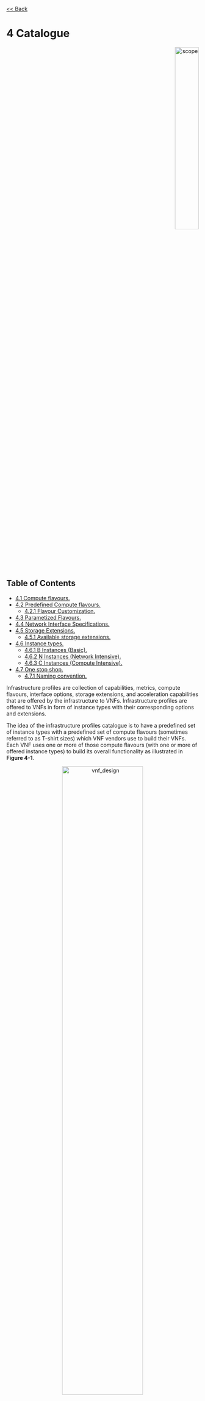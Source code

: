 [<< Back](../../ref_model)
# 4	Catalogue
<p align="right"><img src="../figures/bogo_sdc.png" alt="scope" title="Scope" width="35%"/></p>

## Table of Contents
* [4.1 Compute flavours.](#4.1)
* [4.2 Predefined Compute flavours.](#4.2)
  * [4.2.1 Flavour Customization.](#4.2.1)
* [4.3 Parametized Flavours.](#4.3)
* [4.4 Network Interface Specifications.](#4.4)
* [4.5 Storage Extensions.](#4.5)
  * [4.5.1 Available storage extensions.](#4.5.1)
* [4.6 Instance types.](#4.6)
  * [4.6.1 B Instances (Basic).](#4.6.1)
  * [4.6.2 N Instances (Network Intensive).](#4.6.2)
  * [4.6.3 C Instances (Compute Intensive).](#4.6.3)
* [4.7 One stop shop.](#4.7)
  * [4.7.1 Naming convention.](#4.7.1)

Infrastructure profiles are collection of capabilities, metrics, compute flavours, interface options, storage extensions, and acceleration capabilities that are offered by the infrastructure to VNFs. Infrastructure profiles are offered to VNFs in form of instance types with their corresponding options and extensions.

The idea of the infrastructure profiles catalogue is to have a predefined set of instance types with a predefined set of compute flavours (sometimes referred to as T-shirt sizes) which VNF vendors use to build their VNFs. Each VNF uses one or more of those compute flavours (with one or more of offered instance types) to build its overall functionality as illustrated in **Figure 4-1**.

<p align="center"><img src="../figures/ch04_vnf_design.PNG" alt="vnf_design" title="VNF Design" width="65%"/></p>
<p align="center"><b>Figure 4-1:</b> VNFs built against standard instance types and compute flavours.</p>

<a name="4.1"></a>
## 4.1 Compute flavours

Flavours represent the compute, memory, storage capacity, and management network resource templates that are used to create the VMs on the compute hosts. Each VM instance is given a flavour (resource template), which determines the instance’s core, memory and storage characteristics. 

Flavours can also specify secondary ephemeral storage, swap disk, metadata to restrict usage, or special project access. In other terms, Flavours are grouping of hosts typically sharing same characteristics or metadata. 

A compute flavour geometry consists of the following elements:

Element |Description 
--------|----------
Name	|A descriptive name
Virtual compute resources (aka vCPUs) |Number of virtual compute resources (vCPUs) presented to the instance.
Memory MB	|Instance memory in megabytes. 
Ephemeral/Local Disk |Specifies the size of an ephemeral data disk that exists only for the life of the instance. Default value is 0.<br />The ephemeral disk may be partitioned into boot (base image) and swap space disks. 
Is Public	|Boolean value, whether flavor is available to all users or private to the project it was created in. Defaults to True.
Extra Specs	|Key and value pairs that define on which compute nodes a flavor can run. These pairs must match corresponding pairs on the compute nodes. Use to implement special resources, such as flavors that run on only compute nodes with GPU hardware.

<p align="center"><b>Table 4-1:</b> Flavour Geometry Specification.</p>

<br />
Flavour Capabilities
1.	**CPU Oversubscription Ratio**: is based on the number of threads available.   For example, on a 24-core host with HT, there are 48 vCPUs with 1:1 CPU Ratio and 96 vCPUs with 2:1 CPU Ratio.
2. **HT (Hyper Threading support)**: Enabled on all servers. Gets 2 hyper threads per physical CPU.  Always ON. 
3. **CPU Pinning**: vCPU is pinned to a physical core and dedicated to the requesting VM. 
4. **NUMA (Non-Uniform Memory Access) Alignment**: Indicates that vCPU will be on a Socket that is aligned with the associated NIC card and memory.  Important for performance optimized VNFs. 
5. **Huge Pages**: By default, CPU allocate RAM in 4K chunks. Huge Pages enable to allocate in larger Chunks (such as 2MB, 1GB).  This helps improve performance in some cases. 
6. **SR-IOV (Single-Root Input/Output Virtualization)**: Allows SR-IOV ports to be used in VM. 
7. **DPDK vRouter**: Virtual Router integrated with the Intel DPDK (Data Plane Development Kit) libraries. 
8. **Kernel vRouter**: Virtual Router that runs in the Kernel space

<a name="4.2"></a>
##  4.2	Predefined Compute flavours
The intent of the following flavours list is to be comprehensive and yet effective to cover both IT and NFV workloads. The compute flavours are specified relative to the standardised “large” flavour. The standard “large” flavour configuration consists of 4 vCPUs, 8 GB of RAM and 80 GB of local disk, and the resulting instance will have a management interface of 1 Gbps. The “medium” flavour is half the size of a large and small is half the size of medium. The tiny flavour is a special sized flavour.

.conf |vCPU ("c") |RAM ("r") |Local Disk ("d") | Managmenet Interface
-----|------------|----------|-----|-----
.tiny	|1	|512 MB	|1 GB	|1 Gbps
.small	|1	|2 GB	|20 GB 	|1 Gbps
.medium	|2	|4 GB	|40 GB	|1 Gbps
.large	|4	|8 GB	|80 GB	|1 Gbps
.2xlarge*	|8	|16 GB	|160 GB	|1 Gbps
.4xlarge*	|16	|32 GB	|320 GB	|1 Gbps

<p align="center"><b>Table 4-2:</b> Predefined Compute flavours.</p>

> _*These compute flavours are intended to be used for transitional purposes and VNF vendors are expected to consume smaller flavours and adopt micro server’s designs for their VNFs_

<a name="4.2.1"></a>
###  4.2.1 Flavour Customization
The predefined flavours can be customized by specifying key-value pairs for the “r” (RAM in GB) and “d” (local disk in GB) parameters as customization options to the predefined flavours:
```
<predefined flavour name> [<customization options>]'
<customization options> :: <”.”> < [<”r”><number>] [<”d”><number>] >]
```
In the above, it is optional to specify the customization options (are enclosed within “[“ and “]” parentheses. The customization options may specify one or more key-value pair of options. The Table shows examples of some customizations.
Customization	|vCPU	|RAM	|Local Disk	|Management Interface
----|---|---|---|----
.medium.r12d80	|2	|12 GB	|80 GB	|1 Gbps
.large.r16	|4	|14 GB	|80 GB	|1 Gbps
.2xlarge.r32d80	|8	|32 GB	|80 GB	|1 Gbps
.2xlarge.464	|8	|64 GB	|160 GB	|1 Gbps

<p align="center"><b>Table 4-3:</b> Flavour Customization Examples.</p>

<a name="4.3"></a>
##  4.3 Parametized Flavours
The pre-define flavours are associated with specific fixed vCPU and RAM (GB) configurations. For example, vCPU:RAM (GB) combinations of 1:2, 2:4, 4:8 etc. which specify flavours with 1 vCPU and 2 GB of RAM, 1 vCPU and 2 GB of RAM, and 4 vCPU and 8 GB of RAM. These pre-defined vCPU and RAM configurations do not allow the flexibility to deploy VMs with, say, 6 vCPU and 10 GB of RAM. Parametrized flavour requests allow great flexibility on specifying the various parameters for creation of nodes.

**Flavour Naming**: Flavours are named with the first letter representing the Instance Type – either “b”, ”n”, “c” or “s”, with the second letter representing the networking technology used “d” for DPDK, “s” for SR-IOV or “v” for kernel vRouter.
**Flavor Names**
  Flavor Names are composed:<br />
    `<Flavor Series><.><c><vCPU><r><RAM><d><disk><s><swap><e><ephemeral><.><options>`

**Flavor Options**

**NUMA Options (“nx”)**
NUMA alignment is enabled by default and hence the option nE doesn’t need to be explicitly specified.  VMs that need to cross NUMA boundaries need to specify the option nX and nD to disable NUMA alignment.

**CPU Pinning Override (“cx”)**
This option can be used to change the default CPU Oversubscription Ratio of a VM Flavor Series.  When the c2 or c4 options are used, the VM will land on a host configured with the desired CPU Oversubscription Ratio and with CPU-Pinning; c2 specifies an over-subscription ratio of 2:1 while c4 specifies an over-subscription ratio of 4:1.

**PCI cross NUMA affinity (“ix”)**
I2 allows PCI resources from cross NUMA and should be used with cross NUMA alignment option “nX”

**Thread Policy (“tx”)**
t0 specifies that only a single thread from each physical core be used for VM. Each allocated vCPU shall get mapped to a different physical core and no vCPUs from other guests will be placed on the same physical core. Only permitted in private flavors.

**Flavour Series**

Flavor Series	|Description	|CPU  sub ratio	|HT	|CPU Pinning	|NUMA	|Huge Pages (1GB) |SR-IOV	|DPDK| vRouter	|Kernel vRouter	|Tenant Data Traffic	|Tenant OAM Traffic 
--|---|---|---|---|---|---|---|---|---|---|---|---
bv	|General Purpose 	|2:1	|Y	|N	|N	|N	|N	|N	|Y	|Kernel-VR	|Kernel-VR
nd	|Network Optimized with DPDK vRouter	|1:1	|Y	|Y	|Y	|Y	|N	|Y	|N	|DPDK-VR	|DPDK-VR
ns	|Network Optimized with SR-IOV	|1:1	|Y	|Y	|Y	|Y	|Y	|N	|Y	|SR-IOV, Kernel-VR	|Kernel-VR
ss	|Storage Optimized with SRIOV 	|1:1	|Y	|Y	|Y	|Y	|Y	|N	|Y	|SR-IOV, Kernel-VR	|Kernel-VR
sd	|Storage Optimized with DPDK vRouter 	|1:1	|Y	|Y	|Y	|Y	|N	|Y	|N |DPDK-VR	|DPDK-VR

<p align="center"><b>Table 4-4:</b> Parameterized Flavour Examples.</p>

<a name="4.4"></a>
## 4.4 Network Interface Specifications

The network interface specifications extend the flavour customization to specify the network interface “n” followed by the interface bandwidth (in Gbps) and an alphabetic character defining the number of interfaces with that bandwidth; multiple network interface bandwidths, where network interfaces of different bandwidths exist, can be specified by repeating the “n” option.
```
<network interface bandwidth option> :: <”n”><number (bandwidth in Gbps)>< # of interfaces of that bandwidth>
<number of interfaces> :: <”” | “D” | “T” | “Q” | “P” | “H”> 
where “” represents 1x, “D” 2x, “T” 3x, “Q” 4x, “p” 5x and “H” 6x interfaces of the given bandwidth.
```

Virtual network interface option	|Description (Bandwidth in Gbps)
---|---
n10, n10D, n10T, n10Q, n10P, n10H	|1x 10, 2x 10, 3x 10, 4x 10, 5x 10, 6x 10 Gbps
n25, n25D, n25T, n25Q, n25P, n25H	|1x 25, 2x 25, 3x 25, 4x 25, 5x 25, 6x 25 Gbps
n50, n50D, n50T, n50Q, n50P, n50H	|1x 50, 2x 50, 36x 50, 4x 50, 5x 50, 6x 50 Gbps

<p align="center"><b>Table 4-5:</b> Virtual Network Interface Specification Examples.</p>

<a name="4.5"></a>
##  4.5 Storage Extensions
Multiplee non-ephemeral storage volumes can be attached to virtual computes (*replace with decided term*) for persistent data storage. Each of those volumes can be configured with the required performance catagories (*storage performance prfiles*).
***Add comment about CEPH distributed storage. (Potentially create new profile for it).***

.conf	|Read IO/s	|Write IO/s	Read |Throughput (MB/s)	|Write Throughput (MB/s)
---|---|---|---|---
.bronze	|Up to 3K	|Up to 15K	|Up to 180	|Up to 120
.silver	|Up to 60K	|Up to 30K	|Up to 1200	|Up to 400
.gold	|Up to 680K	|Up to 360K	|Up to 2650	|Up to 1400

<p align="center"><b>Table 4-6:</b> Storage Performance Profiles.</p>

<a name="4.5.1"></a>
### 4.5.1 Available storage extensions
These are non-ephemeral storage extensions that can be provided to VNFs for persistent data storage. More than one storage extension can be provided to a single VNF-C. Add comment about CEPH distributed storage. (Potentially create new profile for it).

| .conf | capacity | Read IOPS | Write IOPS | Read Throughput (MB/s) | Write Throughput (MB/s) |
|----------|----------|------------|------------|------------------------|-------------------------|
| .bronze1 | 100GB | Up to 3K | Up to 15K | Up to 180 | Up to 120 |
| .bronze2 | 200GB | Up to 3K | Up to 15K | Up to 180 | Up to 120 |
| .bronze3 | 300GB | Up to 3K | Up to 15K | Up to 180 | Up to 120 |
| .silver1 | 100GB | Up to 60K | Up to 30K | Up to 1200 | Up to 400 |
| .silver2 | 200GB | Up to 60K | Up to 30K | Up to 1200 | Up to 400 |
| .silver3 | 300GB | Up to 60K | Up to 30K | Up to 1200 | Up to 400 |
| .gold1 | 100GB | Up to 680K | Up to 360K | Up to 2650 | Up to 1400 |
| .gold2 | 200GB | Up to 680K | Up to 360K | Up to 2650 | Up to 1400 |
| .gold3 | 300GB | Up to 680K | Up to 360K | Up to 2650 | Up to 1400 |

<p align="center"><b>Table 4-7:</b> Storage extensions for compute flavours.</p>

<a name="4.6"></a>
## 4.6 Instance types

<a name="4.6.1"></a>
## 4.6.1	B Instances (Basic)
This is the basic type of infrastructure profiles and is intended to be used for both IT workloads as well as NFV workloads. It has limited IO capabilities (up to 10Gbps Network interface) with a wide range of compute flavours. This instance type is intended to be available in any data centre within any Operator’s network.

B instance comes with various Interfaces options, Table **Table 4-8** below shows the various Interfaces options available for B instance type (Up to 6 interfaces are possible). 


| Virtual interface option* | Type | Description |
|---------------------------|------------|---------------------------------|
| 1 | virtio-net | 1x 1Gbps network interface |
| 1D | virtio-net | 2x 1Gbps network interface |
| 1T* | virtio-net | 3x 1Gbps network interface |
| 1Q, 1P, 1H* | virtio-net | 4x 1Gbps, 5x 1Gbps, 6x 1Gbps |
| 10 | virtio-net | 1x 10Gbps network |
| 10D | virtio-net | 2x 10Gbps network |
| 10T* | virtio-net | 3x 10Gbps network |
| 10Q, 10P, 10H* | virtio-net | 4x 10Gbps, 5x 10Gbps, 6x 10Gbps |

<p align="center"><b>Table 4-8:</b> Virtual NIC interfaces options for B instance type.</p>

> _*These options are intended to be used for transitional purposes. VNFs are expected to use minimum number of interfaces and adopt micro-servers design principles._

<a name="4.6.2"></a>
#### 4.6.2	N Instances (Network Intensive)
This instance type is intended to be used for those applications that has high network throughput requirements (up to 50Gbps). This instance type is more intended for VNFs and is expected to be available in regional (distributed) data centres and more towards the access networks.

N instance comes with various interfaces options, the Table below shows the various Interfaces options available for N instance types (Up to 6 interfaces are possible).

| Virtual interface option* | Type | Description |
|---------------------------|------------|---------------------------------|
| 10 | virtio-net | 1x 10Gbps network |
| 10D | virtio-net | 2x 10Gbps network |
| 10T* | virtio-net | 3x 10Gbps network |
| 10Q, 10P, 10H* | virtio-net | 4x 10Gbps, 5x 10Gbps, 6x 10Gbps |
| 25 | virtio-net | 1x 25Gbps network |
| 25D | virtio-net | 2x 25Gbps network |
| 25T* | virtio-net | 3x 25Gbps network |
| 25Q, 25P, 25H* | virtio-net | 4x 25Gbps, 5x 25Gbps, 6x 25Gbps |
| 40 | virtio-net | 1x 40Gbps network |
| 40D | virtio-net | 2x 40Gbps network |
| 40T* | virtio-net | 3x 40Gbps network |
| 40Q, 40P, 40H* | virtio-net | 4x 40Gbps, 5x 40Gbps, 6x 40Gbps |
| 50 | virtio-net | 1x 50Gbps network |
| 50D | virtio-net | 2x 50Gbps network |
| 50T* | virtio-net | 3x 50Gbps network |
| 50Q, 50P, 50H* | virtio-net | 4x 50Gbps, 5x 50Gbps, 6x 50Gbps |
| 100 | virtio-net | 1x 100Gbps network |
| 100D | virtio-net | 2x 100Gbps network |
| 100T* | virtio-net | 3x 100Gbps network |
| 100Q, 100P, 100H* | virtio-net | 4x 100Gbps, 5x 100Gbps, 6x 100Gbps |

<p align="center"><b>Table 4-9:</b> Virtual NIC interfaces options for N instance type.</p>

> _*These options are intended to be used for transitional purposes. VNFs are expected to use minimum number of interfaces and adopt micro-servers design principles._

#### 4.6.2.1	Network Acceleration Extensions
N instance types can come with Network Acceleration extensions to assist VNFs offloading some of their network intensive operations to hardware. The list below is preliminary and is expected to grow as more network acceleration resources are developed and standardized. Those interfaces are aligned with ETSI NFV IFA 002 [4].

| .conf | Interface type | Description |
|------------|----------------|-----------------------------------------|
| .il-ipsec | virtio-ipsec* | In-line IPSec acceleration |
| .la-crypto | virtio-crypto | Look-Aside encryption/decryption engine |

<p align="center"><b>Table 4-10:</b> Acceleration extensions for N instance type.</p>

> _*Need to work with relevant open source communities to create missing interfaces._

<a name="4.6.3"></a>
### 4.6.3	C Instances (Compute Intensive)
This instance type is intended to be used for those applications that has high compute requirements and can take advantage of acceleration technologies such as GPU, FPGA, etc. This instance type is intended to be available in local data centers and more towards the Edge of the network.
H instance comes with various Interfaces options, the table below shows the various interfaces options available for C instance type (Up to 6 interfaces are possible). 

| Virtual interface option* | Type | Description |
|---------------------------|------------|---------------------------------|
| 10 | virtio-net | 1x 10Gbps network |
| 10D | virtio-net | 2x 10Gbps network |
| 10T* | virtio-net | 3x 10Gbps network |
| 10Q, 10P, 10H* | virtio-net | 4x 10Gbps, 5x 10Gbps, 6x 10Gbps |
| 25 | virtio-net | 1x 25Gbps network |
| 25D | virtio-net | 2x 25Gbps network |
| 25T* | virtio-net | 3x 25Gbps network |
| 25Q, 25P, 25H* | virtio-net | 4x 25Gbps, 5x 25Gbps, 6x 25Gbps |
| 40 | virtio-net | 1x 40Gbps network |
| 40D | virtio-net | 2x 40Gbps network |
| 40T* | virtio-net | 3x 40Gbps network |
| 40Q, 40P, 40H* | virtio-net | 4x 40Gbps, 5x 40Gbps, 6x 40Gbps |
| 50 | virtio-net | 1x 50Gbps network |
| 50D | virtio-net | 2x 50Gbps network |
| 50T* | virtio-net | 3x 50Gbps network |
| 50Q, 50P, 50H* | virtio-net | 4x 50Gbps, 5x 50Gbps, 6x 50Gbps |

<p align="center"><b>Table 4-11:</b> Virtual NIC interfaces options for C instance type.</p>

> _*These options are intended to be used for transitional purposes. VNFs are expected to use minimum number of interfaces and adopt micro-servers design principles._

### 4.6.3.1	Compute acceleration extensions
C instance types can come with compute acceleration extensions to assist VNF/applications offloading some of their compute intensive operations to hardware. The list below is preliminary and is expected to grow as more compute acceleration resources are developed and standardized.

| .conf | Interface type | Description |
|------------|----------------|-----------------------------------------|
| .la-trans | virtio-trans* | Look-Aside Transcoding acceleration |
| .la-programmable | virtio-programmable | Look-Aside programmable acceleration |

<p align="center"><b>Table 4-12:</b> Acceleration extensions for C instance type.</p>

> _*Need to work with relevant open source communities to create missing interfaces._

<a name="4.7"></a>
## 4.7	One stop shop

<a name="4.7.1"></a>
### 4.7.1	Naming convention
An entry in the infrastructure profile catalogue can be referenced using the following naming convention.

`B/N/C <I opt> . <flavour> . <S ext> . <A ext>`

Whereas:
- **B/N/C**: specifies the instance type (Basic, Network Intensive, and Compute Intensive)
- **\<I opt>**: specifies the interface option of the instant.
- **\<flavour>**: specifies the compute flavour.
- **\<S ext>**: specifies an optional storage extension.
- **\<A ext>**: specifies an optional acceleration extension for either N or H instance types.

<p align="center"><img src="../figures/ch04_one_stop_shop.PNG" alt="one_stop_shop" title="One Stop Shop" width="100%"/></p>
<p align="center"><b>Figure 4-2:</b> Infrastructure profiles catalogue.</p>

